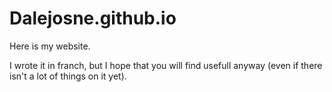 # Dalejosne.github.io
Here is my website.

I wrote it in franch, but I hope that you will find usefull anyway (even if there isn't a lot of things on it yet).
